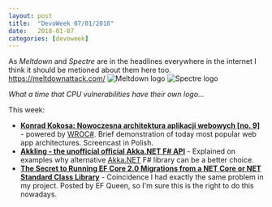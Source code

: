 ```yaml
---
layout: post
title:  "DevoWeek 07/01/2018"
date:   2018-01-07
categories: [devoweek]
---
```


As _Meltdown_ and _Spectre_ are in the headlines everywhere in the internet I think it should be metioned about them here too.
https://meltdownattack.com/
![Meltdown logo](https://meltdownattack.com/images/meltdown.min.svg)
![Spectre logo](https://meltdownattack.com/images/spectre.min.svg)

_What a time that CPU vulnerabilities have their own logo..._

This week:

* **[Konrad Kokosa: Nowoczesna architektura aplikacji webowych [no. 9]](https://www.youtube.com/watch?v=tTM-RaGzm5w)** - powered by [WROC#](https://www.facebook.com/WrocSharp/). Brief demonstration of today most popular web app architectures. Screencast in Polish.
* **[Akkling - the unofficial official Akka.NET F# API](https://www.miles.no/blogg/tema/teknisk/akkling---the-unofficial-official-akkanet-f-api)** - Explained on examples why alternative [Akka.NET](http://getakka.net/) F# library can be a better choice.
* **[The Secret to Running EF Core 2.0 Migrations from a NET Core or NET Standard Class Library](http://thedatafarm.com/data-access/the-secret-to-running-ef-core-2-0-migrations-from-a-net-core-or-net-standard-class-library/)** - Coincidence I had exactly the same problem in my project. Posted by EF Queen, so I'm sure this is the right to do this nowadays.
